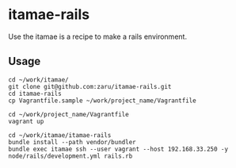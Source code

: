 # itamae-rails

Use the itamae is a recipe to make a rails environment.

## Usage

```
cd ~/work/itamae/
git clone git@github.com:zaru/itamae-rails.git
cd itamae-rails
cp Vagrantfile.sample ~/work/project_name/Vagrantfile

cd ~/work/project_name/Vagrantfile
vagrant up

cd ~/work/itamae/itamae-rails
bundle install --path vendor/bundler
bundle exec itamae ssh --user vagrant --host 192.168.33.250 -y node/rails/development.yml rails.rb
```
